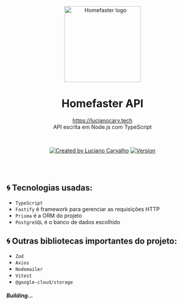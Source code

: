 <p align="center">
  <img src="https://drive.google.com/file/d/1zwDSnhnQE_SdYBwHiOrCqFDrbs_LJfX6/view?usp=sharing" width="200px" align="center" alt="Homefaster logo" />
  <h1 align="center">Homefaster API</h1>
  <p align="center">
     <a href="https://lucianocarv.tech">https://lucianocarv.tech</a>
    <br/>
    API escrita em Node.js com TypeScript
  </p>
</p>
<br/>
<p align="center">
<a href="https://www.linkedin.com/in/lucianocarv/" rel="nofollow"><img src="https://img.shields.io/badge/created%20by-@lucianocarv-4BBAAB.svg" alt="Created by Luciano Carvalho"></a>
<a href="" rel="nofollow"><img src="https://img.shields.io/badge/version-v0.1-blue" alt="Version"></a>

</p>

<br/>
<br/>

#### <h2>:cyclone: Tecnologias usadas:</h2>

<ul>
  <li><code>TypeScript</code></li>
  <li><code>Fastify</code> é framework para gerenciar as requisições HTTP</li>
  <li><code>Prisma</code> é a ORM do projeto</li>
  <li><code>PostgreSQL</code> é o banco de dados escolhido</li>
</ul>

#### <h2>:cyclone: Outras bibliotecas importantes do projeto:</h2>

<ul>
  <li><code>Zod</code></li>
  <li><code>Axios</code></li>
  <li><code>Nodemailer</code></li>
  <li><code>Vitest</code></li>
  <li><code>@google-cloud/storage</code></li>
</ul>

##### Building...
